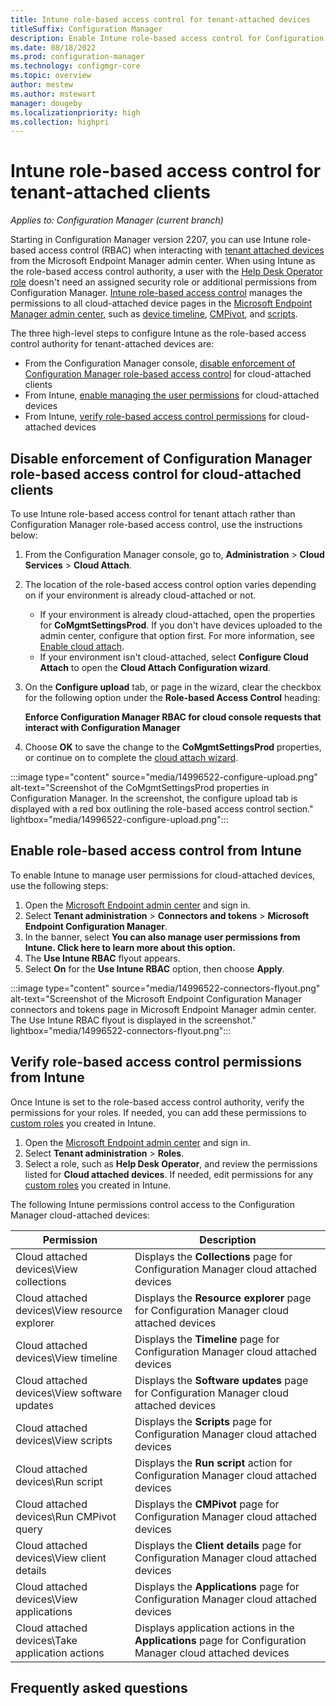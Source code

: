 ```yaml
---
title: Intune role-based access control for tenant-attached devices
titleSuffix: Configuration Manager
description: Enable Intune role-based access control for Configuration Manager tenant-attached clients
ms.date: 08/18/2022
ms.prod: configuration-manager
ms.technology: configmgr-core
ms.topic: overview
author: mestew
ms.author: mstewart
manager: dougeby
ms.localizationpriority: high
ms.collection: highpri
---
```


# Intune role-based access control for tenant-attached clients
<!--8126836, 6415648, 8348644, IN14996522-->
*Applies to: Configuration Manager (current branch)*

Starting in Configuration Manager version 2207, you can use Intune role-based access control (RBAC) when interacting with [tenant attached devices](../tenant-attach/client-details.md?toc=/mem/configmgr/cloud-attach/toc.json&bc=/mem/configmgr/cloud-attach/breadcrumb/toc.json) from the Microsoft Endpoint Manager admin center. When using Intune as the role-based access control authority, a user with the [Help Desk Operator role](../../intune/fundamentals/role-based-access-control.md#built-in-roles) doesn't need an assigned security role or additional permissions from Configuration Manager. [Intune role-based access control](../../intune/fundamentals/create-custom-role.md) manages the permissions to all cloud-attached device pages in the [Microsoft Endpoint Manager admin center](https://endpoint.microsoft.com), such as [device timeline](../tenant-attach/timeline.md?toc=/mem/configmgr/cloud-attach/toc.json&bc=/mem/configmgr/cloud-attach/breadcrumb/toc.json), [CMPivot](../tenant-attach/cmpivot-start.md?toc=/mem/configmgr/cloud-attach/toc.json&bc=/mem/configmgr/cloud-attach/breadcrumb/toc.json), and [scripts](../tenant-attach/scripts.md?toc=/mem/configmgr/cloud-attach/toc.json&bc=/mem/configmgr/cloud-attach/breadcrumb/toc.json).  

The three high-level steps to configure Intune as the role-based access control authority for tenant-attached devices are:
<!--To enable Intune role-based access control as the authority, the following high-level steps -->

- From the Configuration Manager console, [disable enforcement of Configuration Manager role-based access control](#bkmk_disable-configmgr) for cloud-attached clients
- From Intune, [enable managing the user permissions](#bkmk_enable-intune) for cloud-attached devices
- From Intune, [verify role-based access control permissions](#bkmk_verify-intune-rbac) for cloud-attached devices


## <a name="bkmk_disable-configmgr"></a> Disable enforcement of Configuration Manager role-based access control for cloud-attached clients

To use Intune role-based access control for tenant attach rather than Configuration Manager role-based access control, use the instructions below:

1. From the Configuration Manager console, go to, **Administration** > **Cloud Services** > **Cloud Attach**.
1. The location of the role-based access control option varies depending on if your environment is already cloud-attached or not.
   - If your environment is already cloud-attached, open the properties for **CoMgmtSettingsProd**. If you don't have devices uploaded to the admin center, configure that option first. For more information, see [Enable cloud attach](enable.md).
   - If your environment isn't cloud-attached, select **Configure Cloud Attach** to open the **Cloud Attach Configuration wizard**. 
1. On the **Configure upload** tab, or page in the wizard, clear the checkbox for the following option under the **Role-based Access Control** heading:

   **Enforce Configuration Manager RBAC for cloud console requests that interact with Configuration Manager**

1. Choose **OK** to save the change to the **CoMgmtSettingsProd** properties, or continue on to complete the [cloud attach wizard](enable.md).

:::image type="content" source="media/14996522-configure-upload.png" alt-text="Screenshot of the CoMgmtSettingsProd properties in Configuration Manager. In the screenshot, the configure upload tab is displayed with a red box outlining the role-based access control section." lightbox="media/14996522-configure-upload.png":::

## <a name="bkmk_enable-intune"></a> Enable role-based access control from Intune

To enable Intune to manage user permissions for cloud-attached devices, use the following steps:  

1. Open the [Microsoft Endpoint admin center](https://endpoint.microsoft.com) and sign in.
1. Select **Tenant administration** > **Connectors and tokens** > **Microsoft Endpoint Configuration Manager**.
1. In the banner, select **You can also manage user permissions from Intune. Click here to learn more about this option.**
1. The **Use Intune RBAC** flyout appears.
1. Select **On** for the **Use Intune RBAC** option, then choose **Apply**.

:::image type="content" source="media/14996522-connectors-flyout.png" alt-text="Screenshot of the Microsoft Endpoint Configuration Manager connectors and tokens page in Microsoft Endpoint Manager admin center. The Use Intune RBAC flyout is displayed in the screenshot." lightbox="media/14996522-connectors-flyout.png":::

## <a name="bkmk_verify-intune-rbac"></a> Verify role-based access control permissions from Intune

Once Intune is set to the role-based access control authority, verify the permissions for your roles. If needed, you can add these permissions to [custom roles](../../intune/fundamentals/create-custom-role.md) you created in Intune.  

1. Open the [Microsoft Endpoint admin center](https://endpoint.microsoft.com) and sign in.
1. Select **Tenant administration** > **Roles**.
1. Select a role, such as **Help Desk Operator**, and review the permissions listed for **Cloud attached devices**. If needed, edit permissions for any [custom roles](../../intune/fundamentals/create-custom-role.md) you created in Intune.  

The following Intune permissions control access to the Configuration Manager cloud-attached devices: 

| Permission | Description |
| --- | --- |
| Cloud attached devices\View collections | Displays the **Collections** page for Configuration Manager cloud attached devices |
| Cloud attached devices\View resource explorer | Displays the **Resource explorer** page for Configuration Manager cloud attached devices |
| Cloud attached devices\View timeline | Displays the **Timeline** page for Configuration Manager cloud attached devices |
| Cloud attached devices\View software updates | Displays the **Software updates** page for Configuration Manager cloud attached devices |
| Cloud attached devices\View scripts | Displays the **Scripts** page for Configuration Manager cloud attached devices |
| Cloud attached devices\Run script | Displays the **Run script** action for Configuration Manager cloud attached devices |
| Cloud attached devices\Run CMPivot query | Displays the **CMPivot** page for Configuration Manager cloud attached devices |
| Cloud attached devices\View client details | Displays the **Client details** page for Configuration Manager cloud attached devices |
| Cloud attached devices\View applications | Displays the **Applications** page for Configuration Manager cloud attached devices |
| Cloud attached devices\Take application actions | Displays application actions in the **Applications** page  for Configuration Manager cloud attached devices |

## <a name="bkmk_faq"></a> Frequently asked questions

### 
